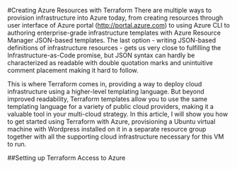 #Creating Azure Resources with Terraform
There are multiple ways to provision infrastructure into Azure today, from creating resources through user interface of Azure portal (http://portal.azure.com) to using Azure CLI to authoring enterprise-grade infrastructure templates with Azure Resource Manager JSON-based templates. The last option - writing JSON-based definitions of infrastructure resources - gets us very close to fulfilling the Infrastructure-as-Code promise, but JSON syntax can hardly be characterized as readable with double quotation marks and unintuitive comment placement making it hard to follow.

This is where Terraform comes in, providing a way to deploy cloud infrastructure using a higher-level templating language. But beyond improved readability, Terraform templates allow you to use the same templating language for a variety of public cloud providers, making it a valuable tool in your multi-cloud strategy. In this article, I will show you how to get started using Terraform with Azure, provisioning a Ubuntu virtual machine with Wordpress installed on it in a separate resource group together with all the supporting cloud infrastructure necessary for this VM to run.

##Setting up Terraform Access to Azure


